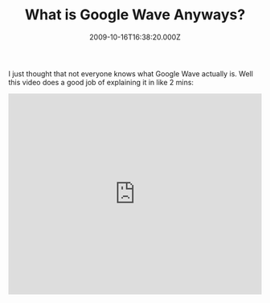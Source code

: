 ﻿---
coverImage: /images/fallback-post-header.png
date: '2009-10-16T16:38:20.000Z'
tags:
  - google
  - video
  - wave
title: What is Google Wave Anyways?
oldUrl: /misc/what-is-google-wave-anyways
---

I just thought that not everyone knows what Google Wave actually is. Well this video does a good job of explaining it in like 2 mins:

<!-- more -->

<iframe width="100%" height="400" src="https://www.youtube.com/embed/rDu2A3WzQpo" frameborder="0" allow="accelerometer; autoplay; clipboard-write; encrypted-media; gyroscope; picture-in-picture" allowfullscreen></iframe>
